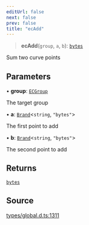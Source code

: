 ```yaml
---
editUrl: false
next: false
prev: false
title: "ecAdd"
---
```


> **ecAdd**(`group`, `a`, `b`): [`bytes`](../type-aliases/bytes.md)

Sum two curve points

## Parameters

• **group**: [`ECGroup`](../type-aliases/ECGroup.md)

The target group

• **a**: [`Brand`](../type-aliases/Brand.md)\<`string`, `"bytes"`\>

The first point to add

• **b**: [`Brand`](../type-aliases/Brand.md)\<`string`, `"bytes"`\>

The second point to add

## Returns

[`bytes`](../type-aliases/bytes.md)

## Source

[types/global.d.ts:1311](https://github.com/algorandfoundation/tealscript/blob/e015f8b0/types/global.d.ts#L1311)
